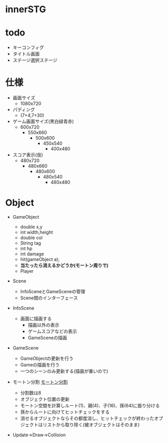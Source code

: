 # innerSTG

# todo
- キーコンフィグ
- タイトル画面
- ステージ選択ステージ
# 仕様
- 画面サイズ
  - 1080x720
- パディング
  - (7+4,7+30)
- ゲーム画面サイズ(黒白緑青赤)
  - 600x720
    - 550x660
      - 500x600
        - 450x540
          - 400x480
- スコア表示(仮)
  - 480x720
    - 480x660
      - 480x600
        - 480x540
          - 480x480
# Object
- GameObject
    - double x,y
    - int width,height
    - double col
    - String tag
    - int hp
    - int damage
    - hit(gameObject a);
    - **当たったら消えるかどうか(モートン周りで)**
  - Player
- Scene
  - InfoSceneとGameSceneの管理
  - Scene間のインターフェース
- InfoScene
  - 画面に描画する
    - 描画以外の表示
    - ゲームスコアなどの表示
    - GameSceneの描画
- GameScene
  - GameObjectの更新を行う
  - Gameの描画を行う
  - 一つのシーンのみ更新する(描画が重いので)

- モートン分割
[モートン分割](https://qiita.com/bearjiro/items/1078db2d78f92898b813)
  - 分割数は8
  - オブジェクト位置の更新
  - モートン空間を計算しルート(1)、親(4)、子(16)、孫(64)に振り分ける
  - 孫からルートに向けてヒットチェックをする
  - 消せるオブジェクトならその都度消し、ヒットチェックが終わったオブジェクトはリストから取り除く(被オブジェクトはそのまま)
- Update->Draw->Collision